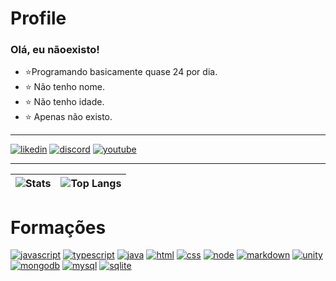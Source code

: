 # Profile

### Olá, eu nãoexisto!
- ⭐Programando basicamente quase 24 por dia.
- ⭐ Não tenho nome.
- ⭐ Não tenho idade.
- ⭐ Apenas não existo.

---
[![likedin](https://img.shields.io/badge/LinkedIn-0077B5?style=for-the-badge&logo=linkedin&logoColor=white)](https://www.linkedin.com/in/n%C3%A3o-existo-375b1721a/)
[![discord](https://img.shields.io/badge/Discord-7289DA?style=for-the-badge&logo=discord&logoColor=white)](https://discord.gg/Dxxm6xmXeT)
[![youtube](https://img.shields.io/badge/YouTube-FF0000?style=for-the-badge&logo=youtube&logoColor=white)](https://www.youtube.com/channel/UC08GljABKIj_bLmW5eRUWWQ)



---
| ![Stats](https://github-readme-stats.vercel.app/api?username=naoexistobb&count_private=true&show_icons=true&title_color=246bce&text_color=ffffff&bg_color=151515&include_all_commits=true&hide_border=true&hide_title=true) | ![Top Langs](https://github-readme-stats.vercel.app/api/top-langs/?username=naoexistobb&count_private=true&show_icons=true&layout=compact&title_color=246bced&text_color=ffffff&bg_color=151515&hide_border=true) |
| ------------- | ------------- |


# Formações

[![javascript](https://img.shields.io/badge/JavaScript-F7DF1E?style=for-the-badge&logo=javascript&logoColor=black)](https://www.youtube.com/channel/UC08GljABKIj_bLmW5eRUWWQ)
[![typescript](https://img.shields.io/badge/TypeScript-007ACC?style=for-the-badge&logo=typescript&logoColor=white)](https://www.youtube.com/channel/UC08GljABKIj_bLmW5eRUWWQ)
[![java](https://img.shields.io/badge/Java-ED8B00?style=for-the-badge&logo=java&logoColor=white)](https://www.youtube.com/channel/UC08GljABKIj_bLmW5eRUWWQ)
[![html](https://img.shields.io/badge/HTML-239120?style=for-the-badge&logo=html5&logoColor=white)](https://www.youtube.com/channel/UC08GljABKIj_bLmW5eRUWWQ)
[![css](https://img.shields.io/badge/CSS-239120?&style=for-the-badge&logo=css3&logoColor=white)](https://www.youtube.com/channel/UC08GljABKIj_bLmW5eRUWWQ)
[![node](https://img.shields.io/badge/Node.js-43853D?style=for-the-badge&logo=node.js&logoColor=white)](https://www.youtube.com/channel/UC08GljABKIj_bLmW5eRUWWQ)
[![markdown](https://img.shields.io/badge/Markdown-000000?style=for-the-badge&logo=markdown&logoColor=white)](https://www.youtube.com/channel/UC08GljABKIj_bLmW5eRUWWQ)
[![unity](https://img.shields.io/badge/Unity-100000?style=for-the-badge&logo=unity&logoColor=white)](https://www.youtube.com/channel/UC08GljABKIj_bLmW5eRUWWQ)
[![mongodb](https://img.shields.io/badge/MongoDB-4EA94B?style=for-the-badge&logo=mongodb&logoColor=white)](https://www.youtube.com/channel/UC08GljABKIj_bLmW5eRUWWQ)
[![mysql](https://img.shields.io/badge/MySQL-00000F?style=for-the-badge&logo=mysql&logoColor=white)](https://www.youtube.com/channel/UC08GljABKIj_bLmW5eRUWWQ)
[![sqlite](https://img.shields.io/badge/SQLite-07405E?style=for-the-badge&logo=sqlite&logoColor=white)](https://www.youtube.com/channel/UC08GljABKIj_bLmW5eRUWWQ)


